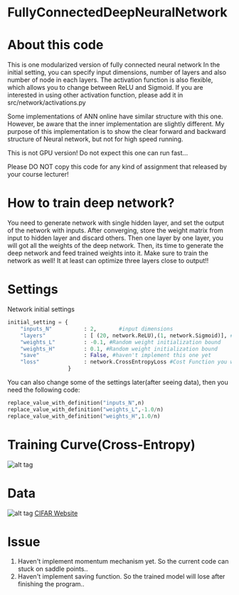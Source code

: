 # FullyConnectedDeepNeuralNetwork

About this code
===
This is one modularized version of fully connected neural network
In the initial setting, you can specify input dimensions, number of layers and
also number of node in each layers. The activation function is also flexible,
which allows you to change between ReLU and Sigmoid. If you are interested in
using other activation function, please add it in src/network/activations.py

Some implementations of ANN online have similar structure with this one. However,
be aware that the inner implementation are slightly different. My purpose of this
implementation is to show the clear forward and backward structure of Neural
network, but not for high speed running.

This is not GPU version! Do not expect this one can run fast...

Please DO NOT copy this code for any kind of assignment that released by your
course lecturer! 

How to train deep network?
===
You need to generate network with single hidden layer, and set the output of the 
network with inputs. After converging, store the weight matrix from input to
hidden layer and discard others. Then one layer by one layer, you will got all the
weights of the deep network. Then, its time to generate the deep network and feed
trained weights into it. Make sure to train the network as well! It at least can
optimize three layers close to output!!

Settings
===
Network initial settings
```python
initial_setting = {
    "inputs_N"          : 2,       #input dimensions
    "layers"            : [ (20, network.ReLU),(1, network.Sigmoid)], #(number of node, type of nonlinear function)
    "weights_L"         : -0.1, #Random weight initialization bound    
    "weights_H"         : 0.1, #Random weight initialization bound      
    "save"              : False, #haven't implement this one yet  
    "loss"              : network.CrossEntropyLoss #Cost Function you want to use Cross-Entropy or Mean Squared Error 
                   }
```

You can also change some of the settings later(after seeing data), then you need the following code:
```python
replace_value_with_definition("inputs_N",n)
replace_value_with_definition("weights_L",-1.0/n)
replace_value_with_definition("weights_H",1.0/n)
```

Training Curve(Cross-Entropy)
===
![alt tag](https://github.com/wuga214/FullyConnectedDeepNeuralNetwork/blob/master/ANN/src/Training.png)

Data
===
![alt tag](https://github.com/wuga214/FullyConnectedDeepNeuralNetwork/blob/master/DATA.png)
[CIFAR Website](https://www.cs.toronto.edu/~kriz/cifar.html)

Issue
===
1. Haven't implement momentum mechanism yet. So the current code can stuck on saddle points..
2. Haven't implement saving function. So the trained model will lose after finishing the program..
